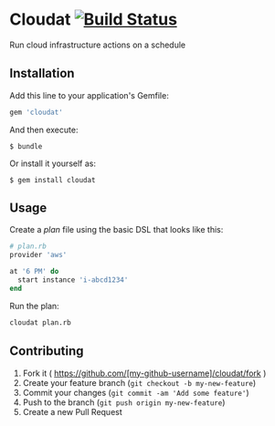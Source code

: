 # Cloudat [![Build Status](https://secure.travis-ci.org/zl4bv/cloudat.svg?branch=master)](http://travis-ci.org/zl4bv/cloudat)

Run cloud infrastructure actions on a schedule

## Installation

Add this line to your application's Gemfile:

```ruby
gem 'cloudat'
```

And then execute:

    $ bundle

Or install it yourself as:

    $ gem install cloudat

## Usage

Create a _plan_ file using the basic DSL that looks like this:

```ruby
# plan.rb
provider 'aws'

at '6 PM' do
  start instance 'i-abcd1234'
end
```

Run the plan:

```bash
cloudat plan.rb
```

## Contributing

1. Fork it ( https://github.com/[my-github-username]/cloudat/fork )
2. Create your feature branch (`git checkout -b my-new-feature`)
3. Commit your changes (`git commit -am 'Add some feature'`)
4. Push to the branch (`git push origin my-new-feature`)
5. Create a new Pull Request

